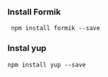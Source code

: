 ### Install Formik

```shell
 npm install formik --save
```

### Instal yup

```shell
npm install yup --save
```
